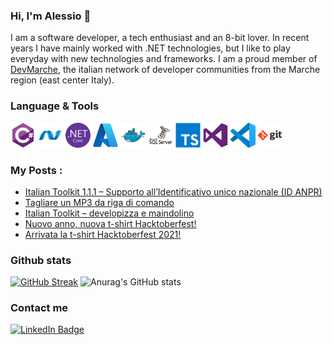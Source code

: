 ### Hi, I'm Alessio 👋

I am a software developer, a tech enthusiast and an 8-bit lover.
In recent years I have mainly worked with .NET technologies, but I like to play everyday with new technologies and frameworks.
I am a proud member of <a href="https://dev.marche.it/">DevMarche</a>, the italian network of developer communities from the Marche region (east center Italy).

### Language & Tools

<div>
  <img src="https://github.com/devicons/devicon/blob/master/icons/csharp/csharp-original.svg" title="CSharp - C#" **alt="CSharp - C#" width="40" height="40"/>
  <img src="https://github.com/devicons/devicon/blob/master/icons/dot-net/dot-net-original.svg" title="CSharp - C#" **alt="CSharp - C#" width="40" height="40"/>
  <img src="https://github.com/devicons/devicon/blob/master/icons/dotnetcore/dotnetcore-original.svg" title="CSharp - C#" **alt="CSharp - C#" width="40" height="40"/>
  <img src="https://github.com/devicons/devicon/blob/master/icons/azure/azure-original.svg" title="Docker" **alt="Docker" width="40" height="40"/>
    <img src="https://github.com/devicons/devicon/blob/master/icons/docker/docker-original.svg" title="Docker" **alt="Docker" width="40" height="40"/>
  <img src="https://github.com/devicons/devicon/blob/master/icons/microsoftsqlserver/microsoftsqlserver-plain-wordmark.svg" title="Microsoft Sql Server" **alt="Microsoft Sql Server" width="40" height="40"/>
  <img src="https://github.com/devicons/devicon/blob/master/icons/typescript/typescript-original.svg" title="Typescript" **alt="Typescript" width="40" height="40"/>
  <img src="https://github.com/devicons/devicon/blob/master/icons/visualstudio/visualstudio-plain.svg" title="Visual Studio" **alt="Visual Studio" width="40" height="40"/>
  <img src="https://github.com/devicons/devicon/blob/master/icons/vscode/vscode-original.svg" title="Visual Studio Code" **alt="Visual Studio Code" width="40" height="40"/>
  <img src="https://github.com/devicons/devicon/blob/master/icons/git/git-original-wordmark.svg" title="Git" **alt="Git" width="40" height="40"/>
</div>

### My Posts :
<!-- BLOG-POST-LIST:START -->
- [Italian Toolkit 1.1.1 – Supporto all’Identificativo unico nazionale &lpar;ID ANPR&rpar;](https://www.alessiomarinelli.it/2023/06/italian-toolkit-1-1-1-supporto-allidentificativo-unico-nazionale-id-anpr/)
- [Tagliare un MP3 da riga di comando](https://www.alessiomarinelli.it/2023/06/tagliare-un-mp3-da-riga-di-comando/)
- [Italian Toolkit – developizza e maindolino](https://www.alessiomarinelli.it/2023/05/italian-toolkit-developizza-e-maindolino/)
- [Nuovo anno, nuova t-shirt Hacktoberfest!](https://www.alessiomarinelli.it/2023/01/nuovo-anno-nuova-t-shirt-hacktoberfest/)
- [Arrivata la t-shirt Hacktoberfest 2021!](https://www.alessiomarinelli.it/2022/02/t-shirt-hacktoberfest-2021/)
<!-- BLOG-POST-LIST:END -->


### Github stats

[![GitHub Streak](https://github-readme-streak-stats.herokuapp.com/?user=defkon1)](https://git.io/streak-stats)
![Anurag's GitHub stats](https://github-readme-stats.vercel.app/api?username=defkon1&show_icons=true)


### Contact me

<div id="badges">
  <a href="https://www.linkedin.com/in/alessiomarinelli">
    <img src="https://img.shields.io/badge/LinkedIn-blue?style=for-the-badge&logo=linkedin&logoColor=white" alt="LinkedIn Badge"/>
  </a>
</div>

